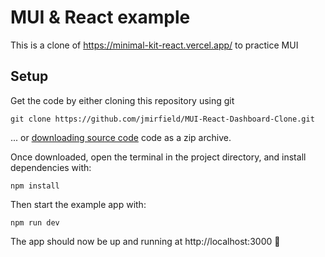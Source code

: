 # MUI & React example
This is a clone of https://minimal-kit-react.vercel.app/ to practice MUI

## Setup
Get the code by either cloning this repository using git
```
git clone https://github.com/jmirfield/MUI-React-Dashboard-Clone.git
```
... or [downloading source code](https://github.com/jmirfield/MUI-React-Dashboard-Clone/archive/refs/heads/main.zip) code as a zip archive.

Once downloaded, open the terminal in the project directory, and install dependencies with:
```
npm install
```
Then start the example app with:
```
npm run dev
```
The app should now be up and running at http://localhost:3000 🚀